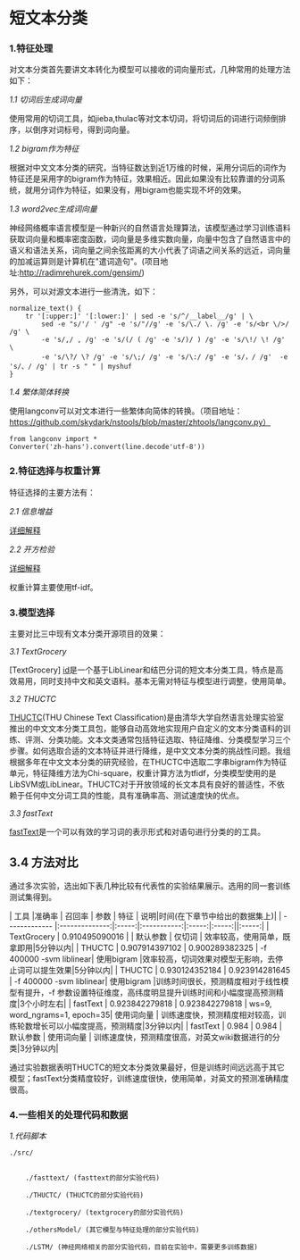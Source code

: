 # 短文本分类 #

### 1.特征处理 ###
对文本分类首先要讲文本转化为模型可以接收的词向量形式，几种常用的处理方法如下：

*1.1 切词后生成词向量*

使用常用的切词工具，如jieba,thulac等对文本切词，将切词后的词进行词频倒排序，以倒序对词标号，得到词向量。

*1.2 bigram作为特征*

根据对中文文本分类的研究，当特征数达到近1万维的时候，采用分词后的词作为特征还是采用字的bigram作为特征，效果相近。因此如果没有比较靠谱的分词系统，就用分词作为特征，如果没有，用bigram也能实现不坏的效果。

*1.3 word2vec生成词向量*

神经网络概率语言模型是一种新兴的自然语言处理算法，该模型通过学习训练语料获取词向量和概率密度函数，词向量是多维实数向量，向量中包含了自然语言中的语义和语法关系，词向量之间余弦距离的大小代表了词语之间关系的远近，词向量的加减运算则是计算机在"遣词造句"。(项目地址:http://radimrehurek.com/gensim/)

另外，可以对源文本进行一些清洗，如下：

	normalize_text() {
  		tr '[:upper:]' '[:lower:]' | sed -e 's/^/__label__/g' | \
    		sed -e "s/'/ ' /g" -e 's/"//g' -e 's/\./ \. /g' -e 's/<br \/>/ /g' \
        	-e 's/,/ , /g' -e 's/(/ ( /g' -e 's/)/ ) /g' -e 's/\!/ \! /g' \
        	-e 's/\?/ \? /g' -e 's/\;/ /g' -e 's/\:/ /g' -e 's/，/ /g'  -e 's/、/ /g' | tr -s " " | myshuf
	}

*1.4 繁体简体转换*

使用langconv可以对文本进行一些繁体向简体的转换。（项目地址：https://github.com/skydark/nstools/blob/master/zhtools/langconv.py）

	from langconv import *
	Converter('zh-hans').convert(line.decode'utf-8'))
	
### 2.特征选择与权重计算 ###
特征选择的主要方法有：

*2.1 信息增益*

[详细解释](http://www.blogjava.net/zhenandaci/archive/2009/03/24/261701.html)

*2.2 开方检验*

[详细解释](http://www.blogjava.net/zhenandaci/archive/2008/08/31/225966.html)

权重计算主要使用tf-idf。

### 3.模型选择 ###

主要对比三中现有文本分类开源项目的效果：

*3.1 TextGrocery*

[TextGrocery] [id]是一个基于LibLinear和结巴分词的短文本分类工具，特点是高效易用，同时支持中文和英文语料。基本无需对特征与模型进行调整，使用简单。

[id]: https://github.com/2shou/TextGrocery  "Optional Title Here"

*3.2 THUCTC*

[THUCTC](http://thuctc.thunlp.org/#%E4%B8%AD%E6%96%87%E6%96%87%E6%9C%AC%E5%88%86%E7%B1%BB%E6%95%B0%E6%8D%AE%E9%9B%86THUCNews)(THU Chinese Text Classification)是由清华大学自然语言处理实验室推出的中文文本分类工具包，能够自动高效地实现用户自定义的文本分类语料的训练、评测、分类功能。文本文类通常包括特征选取、特征降维、分类模型学习三个步骤。如何选取合适的文本特征并进行降维，是中文文本分类的挑战性问题。我组根据多年在中文文本分类的研究经验，在THUCTC中选取二字串bigram作为特征单元，特征降维方法为Chi-square，权重计算方法为tfidf，分类模型使用的是LibSVM或LibLinear。THUCTC对于开放领域的长文本具有良好的普适性，不依赖于任何中文分词工具的性能，具有准确率高、测试速度快的优点。

*3.3 fastText*

[fastText](https://pypi.python.org/pypi/fasttext/)是一个可以有效的学习词的表示形式和对语句进行分类的的工具。

## 3.4 方法对比 ##

通过多次实验，选出如下表几种比较有代表性的实验结果展示。选用的同一套训练测试集得到。

| 工具           |准确率            | 召回率  | 参数      | 特征 | 说明|时间(在下章节中给出的数据集上)|
| ------------- |:--------------:|:-----:|:-----------:|:-----:|:-----:||:-----:|
| TextGrocery   | 0.910495090016 |                | 默认参数                 | 仅切词 | 效率较高，使用简单，既拿即用|5分钟以内|
| THUCTC        | 0.907914397102 | 0.900289382325 | -f 400000 -svm liblinear| 使用bigram |效率较高，切词效果对模型无影响，去停止词可以提生效果|5分钟以内|
| THUCTC        | 0.930124352184 | 0.923914281645 | -f 400000 -svm liblinear| 使用bigram |训练时间很长，预测精度相对于线性模型有提升，-f 参数设置特征维度，高纬度明显提升训练时间和小幅度提高预测精度|3个小时左右|
| fastText      | 0.923842279818 | 0.923842279818 | ws=9, word_ngrams=1, epoch=35| 使用词向量 | 训练速度快，预测精度相对较高，训练轮数增长可以小幅度提高，预测精度|3分钟以内|
| fastText      | 0.984          | 0.984          | 默认参数 | 使用词向量 | 训练速度快，预测精度很高，对英文wiki数据进行的分类|3分钟以内|

通过实验数据表明THUCTC的短文本分类效果最好，但是训练时间远远高于其它模型；fastText分类精度较好，训练速度很快，使用简单，对英文的预测准确精度很高。


### 4.一些相关的处理代码和数据 ###


*1.代码脚本*

	./src/
		
		
		./fasttext/ (fasttext的部分实验代码)
		
		./THUCTC/ (THUCTC的部分实验代码)
		
		./textgrocery/ (textgrocery的部分实验代码)
		
		./othersModel/ (其它模型与特征处理的部分实验代码)
		
		./LSTM/ (神经网络相关的部分实验代码，目前在实验中，需要更多训练数据)
